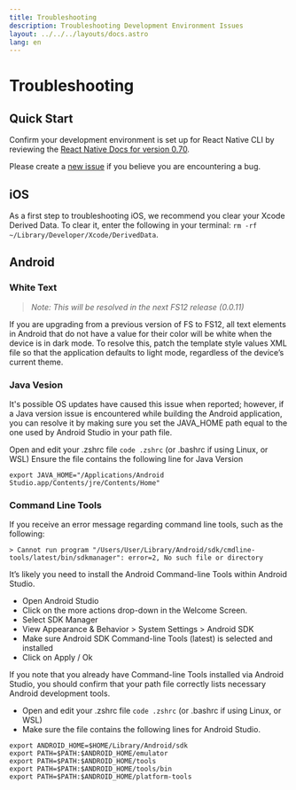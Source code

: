 ```yaml
---
title: Troubleshooting
description: Troubleshooting Development Environment Issues
layout: ../../../layouts/docs.astro
lang: en
---
```

# Troubleshooting
## Quick Start
Confirm your development environment is set up for React Native CLI by reviewing the [React Native Docs for version 0.70](https://reactnative.dev/docs/0.70/environment-setup).

Please create a [new issue](https://github.com/brandingbrand/flagship/issues/new) if you believe you are encountering a bug.

## iOS 
As a first step to troubleshooting iOS, we recommend you clear your Xcode Derived Data. To clear it, enter the following in your terminal: `rm -rf ~/Library/Developer/Xcode/DerivedData`.

## Android
### White Text
> *Note: This will be resolved in the next FS12 release (0.0.11)*

If you are upgrading from a previous version of FS to FS12, all text elements in Android that do not have a value for their color will be white when the device is in dark mode. To resolve this, patch the template style values XML file so that the application defaults to light mode, regardless of the device’s current theme.

### Java Vesion
It's possible OS updates have caused this issue when reported; however, if a Java version issue is encountered while building the Android application, you can resolve it by making sure you set the JAVA_HOME path equal to the one used by Android Studio in your path file.

Open and edit your .zshrc file `code .zshrc` (or .bashrc if using Linux, or WSL)
Ensure the file contains the following line for Java Version

```
export JAVA_HOME="/Applications/Android Studio.app/Contents/jre/Contents/Home"
```

### Command Line Tools
If you receive an error message regarding command line tools, such as the following:
```
> Cannot run program "/Users/User/Library/Android/sdk/cmdline-tools/latest/bin/sdkmanager": error=2, No such file or directory
```

It’s likely you need to install the Android Command-line Tools within Android Studio.

- Open Android Studio
- Click on the more actions drop-down in the Welcome Screen.
- Select SDK Manager
- View Appearance & Behavior > System Settings > Android SDK
- Make sure Android SDK Command-line Tools (latest) is selected and installed
- Click on Apply / Ok

If you note that you already have Command-line Tools installed via Android Studio, you should confirm that your path file correctly lists necessary Android development tools.

- Open and edit your .zshrc file `code .zshrc` (or .bashrc if using Linux, or WSL)
- Make sure the file contains the following lines for Android Studio.

```
export ANDROID_HOME=$HOME/Library/Android/sdk
export PATH=$PATH:$ANDROID_HOME/emulator
export PATH=$PATH:$ANDROID_HOME/tools
export PATH=$PATH:$ANDROID_HOME/tools/bin
export PATH=$PATH:$ANDROID_HOME/platform-tools
```
